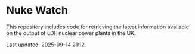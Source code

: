 # Nuke Watch

This repository includes code for retrieving the latest information available on the output of EDF nuclear power plants in the UK.

Last updated: 2025-09-14 21:12